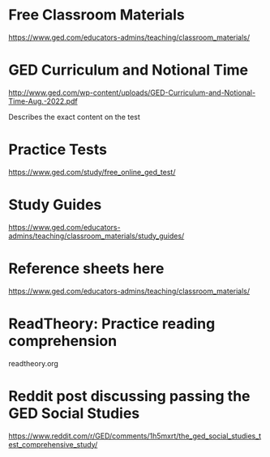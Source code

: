 # Free Classroom Materials
https://www.ged.com/educators-admins/teaching/classroom_materials/

# GED Curriculum and Notional Time
http://www.ged.com/wp-content/uploads/GED-Curriculum-and-Notional-Time-Aug.-2022.pdf

Describes the exact content on the test

# Practice Tests
https://www.ged.com/study/free_online_ged_test/

# Study Guides 
https://www.ged.com/educators-admins/teaching/classroom_materials/study_guides/

# Reference sheets here
https://www.ged.com/educators-admins/teaching/classroom_materials/

# ReadTheory: Practice reading comprehension
readtheory.org

# Reddit post discussing passing the GED Social Studies 
https://www.reddit.com/r/GED/comments/1h5mxrt/the_ged_social_studies_test_comprehensive_study/
